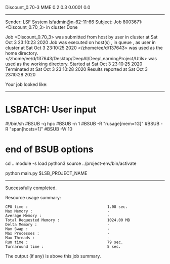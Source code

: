 Discount_0.70-3 MME 0.2 0.3 0.0001 0.0

------------------------------------------------------------
Sender: LSF System <lsfadmin@n-62-11-66>
Subject: Job 8003671: <Discount_0.70_3> in cluster <dcc> Done

Job <Discount_0.70_3> was submitted from host <n-62-30-5> by user <s183905> in cluster <dcc> at Sat Oct  3 23:10:23 2020
Job was executed on host(s) <n-62-11-66>, in queue <hpc>, as user <s183905> in cluster <dcc> at Sat Oct  3 23:10:25 2020
</zhome/ee/d/137643> was used as the home directory.
</zhome/ee/d/137643/Desktop/DeepAI/DeepLearningProject/Utils> was used as the working directory.
Started at Sat Oct  3 23:10:25 2020
Terminated at Sat Oct  3 23:10:28 2020
Results reported at Sat Oct  3 23:10:28 2020

Your job looked like:

------------------------------------------------------------
# LSBATCH: User input
#!/bin/sh
#BSUB -q hpc
#BSUB -n 1
#BSUB -R "rusage[mem=1G]"
#BSUB -R "span[hosts=1]"
#BSUB -W 10
# end of BSUB options
cd ..
module -s load python3
source ../project-env/bin/activate

python main.py $LSB_PROJECT_NAME


------------------------------------------------------------

Successfully completed.

Resource usage summary:

    CPU time :                                   1.08 sec.
    Max Memory :                                 -
    Average Memory :                             -
    Total Requested Memory :                     1024.00 MB
    Delta Memory :                               -
    Max Swap :                                   -
    Max Processes :                              -
    Max Threads :                                -
    Run time :                                   79 sec.
    Turnaround time :                            5 sec.

The output (if any) is above this job summary.

